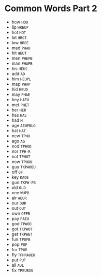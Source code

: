 # Common Words Part 2

* how `HOU`
* lip `HREUP`
* hot `HOT`
* lot `HROT`
* low `HROE`
* mad `PHAD`
* hit `HEUT`
* men `PHEPB`
* man `PHAPB`
* his `HEUS`
* add `AD`
* him `HEUPL`
* map `PHAP`
* hid `HEUD`
* may `PHAE`
* hey `HAEU`
* met `PHET`
* her `HER`
* has `HAS`
* had `H`
* age `AEUPBLG`
* hat `HAT`
* new `TPHU`
* ago `AG`
* nod `TPHOD`
* nor `TPH-R`
* not `TPHOT`
* now `TPHOU`
* guy `TKPAOEU`
* off `OF`
* key `KAOE`
* gun `TKPW-PB`
* old `OLD`
* one `WUPB`
* air `AEUR`
* our `OUR`
* out `OUT`
* own `OEPB`
* pay `PAEU`
* god `TPWOD`
* got `TKPWOT`
* get `TKPWET`
* fun `TPUPB`
* pop `POP`
* for `TPOR`
* fly `TPHRAOEU`
* put `PUT`
* all `AUL`
* fix `TPEUBGS`
